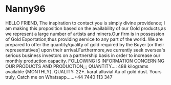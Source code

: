 # Nanny96
HELLO FRIEND,     The inspiration to contact you is simply divine providence; I am making this proposition based on the availability of our Gold products,as we represent a large number of artists and miners.Our firm is in possession of Gold Exportation,thus providing service to any part of the world. We are prepared to offer the quantity/quality of gold required by the Buyer [or their representatives] upon their arrival.Furthermore,we currently seek oversea's serious business investors on a partnership basis in order to increase our monthly production capacity.    FOLLOWING IS INFORMATION CONCERNING OUR PRODUCTS AND PRODUCTION;;;   QUANTITY...: 488 kilograms available {MONTHLY}.     QUALITY: 22+. karat alluvial Au of gold dust.                                          Yours truly,                                Catch me on Whatsapp......+44 7440 113 347
